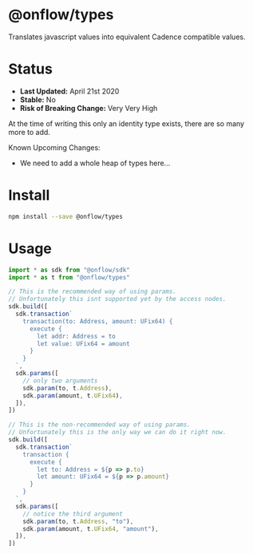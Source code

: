 # @onflow/types

Translates javascript values into equivalent Cadence compatible values.

# Status

- **Last Updated:** April 21st 2020
- **Stable:** No
- **Risk of Breaking Change:** Very Very High

At the time of writing this only an identity type exists, there are so many more to add.

Known Upcoming Changes:

- We need to add a whole heap of types here...

# Install

```bash
npm install --save @onflow/types
```

# Usage

```javascript
import * as sdk from "@onflow/sdk"
import * as t from "@onflow/types"

// This is the recommended way of using params.
// Unfortunately this isnt supported yet by the access nodes.
sdk.build([
  sdk.transaction`
    transaction(to: Address, amount: UFix64) {
      execute {
        let addr: Address = to
        let value: UFix64 = amount
      }
    }
  `,
  sdk.params([
    // only two arguments
    sdk.param(to, t.Address),
    sdk.param(amount, t.UFix64),
  ]),
])

// This is the non-recommended way of using params.
// Unfortunately this is the only way we can do it right now.
sdk.build([
  sdk.transaction`
    transaction {
      execute {
        let to: Address = ${p => p.to}
        let amount: UFix64 = ${p => p.amount}
      }
    }
  `,
  sdk.params([
    // notice the third argument
    sdk.param(to, t.Address, "to"),
    sdk.param(amount, t.UFix64, "amount"),
  ]),
])
```
